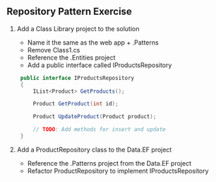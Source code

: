 ## Repository Pattern Exercise

1. Add a Class Library project to the solution
   - Name it the same as the web app + .Patterns
   - Remove Class1.cs
   - Reference the .Entities project
   - Add a public interface called IProductsRepository

   ```csharp
    public interface IProductsRepository
    {
        IList<Product> GetProducts();

        Product GetProduct(int id);

        Product UpdateProduct(Product product);

        // TODO: Add methods for insert and update
    }
    ```

2. Add a ProductRepository class to the Data.EF project
   - Reference the .Patterns project from the Data.EF project
   - Refactor ProductRepository to implement IProductsRepository






















  
